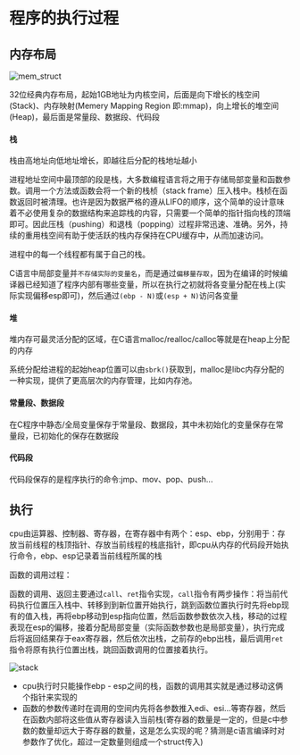 # 程序的执行过程

## 内存布局
![mem_struct](https://raw.githubusercontent.com/pangudashu/anywork/master/_img/mem.jpg)

32位经典内存布局，起始1GB地址为内核空间，后面是向下增长的栈空间(Stack)、内存映射(Memery Mapping Region 即:mmap)，向上增长的堆空间(Heap)，最后面是常量段、数据段、代码段

#### 栈
栈由高地址向低地址增长，即越往后分配的栈地址越小

进程地址空间中最顶部的段是栈，大多数编程语言将之用于存储局部变量和函数参数。调用一个方法或函数会将一个新的栈桢（stack frame）压入栈中。栈桢在函数返回时被清理。也许是因为数据严格的遵从LIFO的顺序，这个简单的设计意味着不必使用复杂的数据结构来追踪栈的内容，只需要一个简单的指针指向栈的顶端即可。因此压栈（pushing）和退栈（popping）过程非常迅速、准确。另外，持续的重用栈空间有助于使活跃的栈内存保持在CPU缓存中，从而加速访问。

进程中的每一个线程都有属于自己的栈。

C语言中局部变量并`不存储实际的变量名`，而是通过`偏移量存取`，因为在编译的时候编译器已经知道了程序内部有哪些变量，所以在执行之初就将各变量分配在栈上(实际实现偏移esp即可)，然后通过`(ebp - N)`或`(esp + N)`访问各变量

#### 堆
堆内存可最灵活分配的区域，在C语言malloc/realloc/calloc等就是在heap上分配的内存

系统分配给进程的起始heap位置可以由`sbrk()`获取到，malloc是libc内存分配的一种实现，提供了更高层次的内存管理，比如内存池。

#### 常量段、数据段
在C程序中静态/全局变量保存于常量段、数据段，其中未初始化的变量保存在常量段，已初始化的保存在数据段

#### 代码段
代码段保存的是程序执行的命令:jmp、mov、pop、push...

## 执行
cpu由运算器、控制器、寄存器，在寄存器中有两个：esp、ebp，分别用于：存放当前线程的栈顶指针、存放当前线程的栈底指针，即cpu从内存的代码段开始执行命令，ebp、esp记录着当前线程所属的栈

函数的调用过程：

函数的调用、返回主要通过`call`、`ret`指令实现，`call`指令有两步操作：将当前代码执行位置压入栈中、转移到到新位置开始执行，跳到函数位置执行时先将ebp现有的值入栈，再将ebp移动到esp指向位置，然后函数参数依次入栈，移动的过程表现在esp的偏移，接着分配局部变量（实际函数参数也是局部变量），执行完成后将返回结果存于eax寄存器，然后依次出栈，之前存的ebp出栈，最后调用`ret`指令将原有执行位置出栈，跳回函数调用的位置接着执行。

![stack](https://raw.githubusercontent.com/pangudashu/anywork/master/_img/stack.jpg)

* cpu执行时只能操作ebp - esp之间的栈，函数的调用其实就是通过移动这俩个指针来实现的
* 函数的参数传递时在调用的空间内先将各参数推入edi、esi...等寄存器，然后在函数内部将这些值从寄存器读入当前栈(寄存器的数量是一定的，但是c中参数的数量却远大于寄存器的数量，这是怎么实现的呢？猜测是c语言编译时对参数作了优化，超过一定数量则组成一个struct传入)


